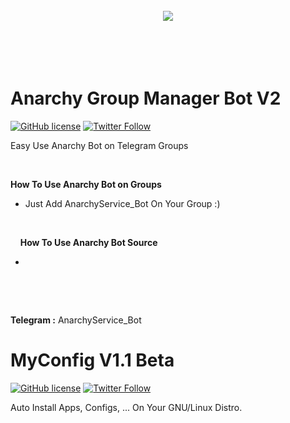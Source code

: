 <h1 align="center">
      <br>
  <img src="http://s13.picofile.com/file/8403668226/4.jpg">
   <br>
       <br>
      <br>
</h1>
  
# Anarchy Group Manager Bot V2
 [![GitHub license](https://img.shields.io/github/license/persepolisdm/persepolis.svg)](https://github.com/Yoord1992/MyConfig/blob/master/LICENSE)  [![Twitter Follow](https://img.shields.io/twitter/follow/persepolisdm.svg?style=social&label=Follow)](https://twitter.com/yoord1992)
 <p>
 <p>
Easy Use Anarchy Bot on Telegram Groups
<p>
  &nbsp;

<b>How To Use Anarchy Bot on Groups </b>

- Just Add AnarchyService_Bot On Your Group :)

&nbsp;
  <p>
    <p>
&nbsp;
&nbsp;
      <b>How To Use Anarchy Bot Source </b>

- 
<p>

&nbsp;
  <p>
    <p>
&nbsp;
&nbsp;
<p>
<b>Telegram :</b> AnarchyService_Bot
      
  
# MyConfig V1.1 Beta
 [![GitHub license](https://img.shields.io/github/license/persepolisdm/persepolis.svg)](https://github.com/Yoord1992/MyConfig/blob/master/LICENSE)  [![Twitter Follow](https://img.shields.io/twitter/follow/persepolisdm.svg?style=social&label=Follow)](https://twitter.com/yoord1992)
 <p>
Auto Install Apps, Configs, ... On Your GNU/Linux Distro.
<p>
